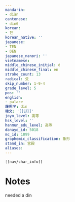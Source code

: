 ```yaml
---
mandarin:
- diàn
cantonese:
- din6
korean:
- 전
korean_native: ''
japanese:
- TEN
- DEN
japanese_nanori: ''
vietnamese:
middle_chinese_initial: d
middle_chinese_final: en
stroke_count: 13
radical: 殳
skip_number: 1-9-4
grade_level: 5
pos: ''
english:
- palace
羅馬字: din
韓文: '[[딘]]'
joyo_level: 高等
hsk_level: ''
hanmun_edu_level: 高等
danayo_id: 5018
mc_id: 1099
graphemic_classification: 象形
stand_in: 宮殿
aliases:
---
```

```meta-bind-embed
[[nav/char_info]]
```

# Notes
needed a din

